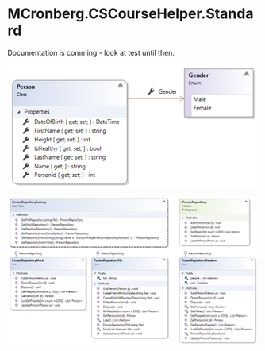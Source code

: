 # MCronberg.CSCourseHelper.Standard

Documentation is comming - look at test until then.

![](/Person.png)

![](/repository.png)
